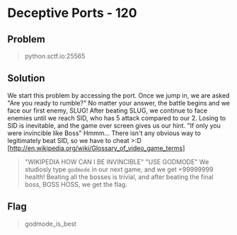 # Deceptive Ports - 120

## Problem

>python.sctf.io:25565

## Solution
We start this problem by accessing the port. 
Once we jump in, we are asked "Are you ready to rumble?" 
No matter your answer, the battle begins and we face our first enemy, SLUG!
After beating SLUG, we continue to face enemies until we reach SID, who has 5 attack compared to our 2.
Losing to SID is inevitable, and the game over screen gives us our hint. "If only you were invincible like Boss"
Hmmm... There isn't any obvious way to legitimately beat SID, so we have to cheat >:D
[http://en.wikipedia.org/wiki/Glossary_of_video_game_terms]
>"WIKIPEDIA HOW CAN I BE INVINCIBLE"
>"USE GODMODE"
We studiosly type ```godmode``` in our next game, and we get +99999999 health! 
Beating all the bosses is trivial, and after beating the final boss, BOSS HOSS, we get the flag.

## Flag
>godmode_is_best
